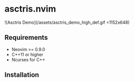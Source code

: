 # asctris.nvim
![Asctris Demo](/assets/asctris_demo_high_def.gif =1152x648)

## Requirements
* Neovim >= 0.9.0  
* C++11 or higher 
* Ncurses for C++

## Installation

